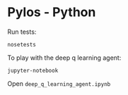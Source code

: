 # Pylos - Python

Run tests:

	nosetests

To play with the deep q learning agent:

	jupyter-notebook

Open `deep_q_learning_agent.ipynb`
